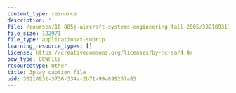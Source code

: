 ```yaml
---
content_type: resource
description: ''
file: /courses/16-885j-aircraft-systems-engineering-fall-2005/302189313736334a2b7199a899257a83_iiYhQtGpRhc.srt
file_size: 122971
file_type: application/x-subrip
learning_resource_types: []
license: https://creativecommons.org/licenses/by-nc-sa/4.0/
ocw_type: OCWFile
resourcetype: Other
title: 3play caption file
uid: 30218931-3736-334a-2b71-99a899257a83
---
```

